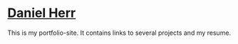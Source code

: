# [Daniel Herr](http://dan-herr.com/) 

This is my portfolio-site. It contains links to several projects and my resume.
